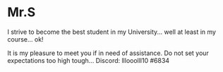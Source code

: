 # Mr.S
I strive to become the best student in my University... well at least in my course... ok!

It is my pleasure to meet you if in need of assistance. Do not set your expectations too high tough...
Discord: lllooolll10 #6834
